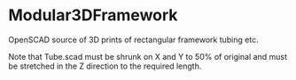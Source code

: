 # Modular3DFramework
OpenSCAD source of 3D prints of rectangular framework tubing etc.

Note that Tube.scad must be shrunk on X and Y to 50% of original and must be stretched in the Z direction to the required length.


